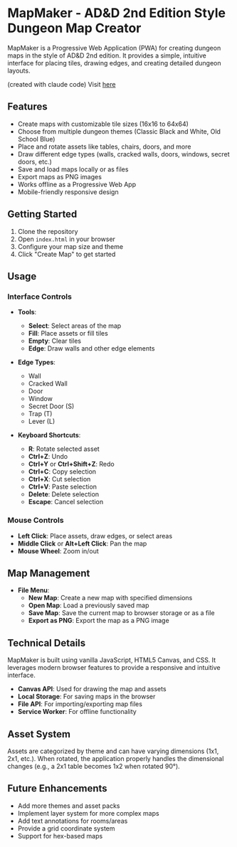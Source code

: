 # MapMaker - AD&D 2nd Edition Style Dungeon Map Creator

MapMaker is a Progressive Web Application (PWA) for creating dungeon maps in the style of AD&D 2nd edition. It provides a simple, intuitive interface for placing tiles, drawing edges, and creating detailed dungeon layouts.

(created with claude code)
Visit [here](https://iovar.github.io/mapmaker/)

## Features

- Create maps with customizable tile sizes (16x16 to 64x64)
- Choose from multiple dungeon themes (Classic Black and White, Old School Blue)
- Place and rotate assets like tables, chairs, doors, and more
- Draw different edge types (walls, cracked walls, doors, windows, secret doors, etc.)
- Save and load maps locally or as files
- Export maps as PNG images
- Works offline as a Progressive Web App
- Mobile-friendly responsive design

## Getting Started

1. Clone the repository
2. Open `index.html` in your browser
3. Configure your map size and theme
4. Click "Create Map" to get started

## Usage

### Interface Controls

- **Tools**:
  - **Select**: Select areas of the map
  - **Fill**: Place assets or fill tiles
  - **Empty**: Clear tiles
  - **Edge**: Draw walls and other edge elements

- **Edge Types**:
  - Wall
  - Cracked Wall
  - Door
  - Window
  - Secret Door (S)
  - Trap (T)
  - Lever (L)

- **Keyboard Shortcuts**:
  - **R**: Rotate selected asset
  - **Ctrl+Z**: Undo
  - **Ctrl+Y** or **Ctrl+Shift+Z**: Redo
  - **Ctrl+C**: Copy selection
  - **Ctrl+X**: Cut selection
  - **Ctrl+V**: Paste selection
  - **Delete**: Delete selection
  - **Escape**: Cancel selection

### Mouse Controls

- **Left Click**: Place assets, draw edges, or select areas
- **Middle Click** or **Alt+Left Click**: Pan the map
- **Mouse Wheel**: Zoom in/out

## Map Management

- **File Menu**:
  - **New Map**: Create a new map with specified dimensions
  - **Open Map**: Load a previously saved map
  - **Save Map**: Save the current map to browser storage or as a file
  - **Export as PNG**: Export the map as a PNG image

## Technical Details

MapMaker is built using vanilla JavaScript, HTML5 Canvas, and CSS. It leverages modern browser features to provide a responsive and intuitive interface.

- **Canvas API**: Used for drawing the map and assets
- **Local Storage**: For saving maps in the browser
- **File API**: For importing/exporting map files
- **Service Worker**: For offline functionality

## Asset System

Assets are categorized by theme and can have varying dimensions (1x1, 2x1, etc.). When rotated, the application properly handles the dimensional changes (e.g., a 2x1 table becomes 1x2 when rotated 90°).

## Future Enhancements

- Add more themes and asset packs
- Implement layer system for more complex maps
- Add text annotations for rooms/areas
- Provide a grid coordinate system
- Support for hex-based maps
